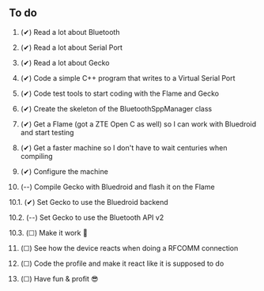 To do
---

1. (✔) Read a lot about Bluetooth

2. (✔) Read a lot about Serial Port

3. (✔) Read a lot about Gecko

4. (✔) Code a simple C++ program that writes to a Virtual Serial Port

5. (✔) Code test tools to start coding with the Flame and Gecko

6. (✔) Create the skeleton of the BluetoothSppManager class

7. (✔) Get a Flame (got a ZTE Open C as well) so I 
can work with Bluedroid and start testing

8. (✔) Get a faster machine so I don't have to wait 
centuries when compiling

9. (✔) Configure the machine

10. (--) Compile Gecko with Bluedroid and flash it on 
the Flame

10.1. (✔) Set Gecko to use the Bluedroid backend

10.2. (--) Set Gecko to use the Bluetooth API v2

10.3. (☐) Make it work :facepalm:

11. (☐) See how the device reacts when doing a RFCOMM 
connection

12. (☐) Code the profile and make it react like it is 
supposed to do

13. (☐) Have fun & profit :sunglasses: 
